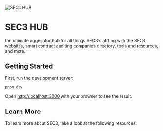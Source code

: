 
![SEC3 HUB](https://github.com/darkgrovelabs/sec3hub/assets/7522096/466a68c8-8804-4810-8f79-e3da7b5f73ab)


# SEC3 HUB

the ultimate aggegator hub for all things SEC3 statrting with the SEC3 websites, smart contract auditing companies directory, tools and resources, and more.

## Getting Started

First, run the development server:

```bash
pnpm dev
```

Open [http://localhost:3000](http://localhost:3000) with your browser to see the result.


## Learn More

To learn more about SEC3, take a look at the following resources:
